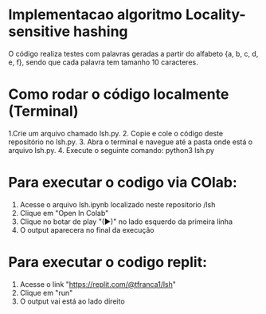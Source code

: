 # Implementacao algoritmo Locality-sensitive hashing
O código realiza testes com palavras geradas a partir do alfabeto {a, b, c, d, e, f}, sendo que cada palavra tem tamanho 10 caracteres.

# Como rodar o código localmente (Terminal)
1.Crie um arquivo chamado lsh.py.
2. Copie e cole o código deste repositório no lsh.py.
3. Abra o terminal e navegue até a pasta onde está o arquivo lsh.py.
4. Execute o seguinte comando: python3 lsh.py

# Para executar o codigo via COlab:
1. Acesse o arquivo lsh.ipynb localizado neste repositorio /lsh
2. Clique em "Open In Colab"
3. Clique no botar de play "(▶)" no lado esquerdo da primeira linha
4. O output aparecera no final da execução

# Para executar o codigo replit:
1. Acesse o link "https://replit.com/@tfranca1/lsh"
2. Clique em "run"
3. O output vai está ao lado direito
